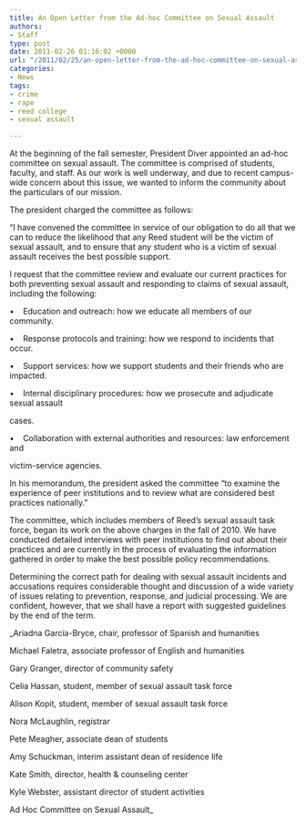 ```yaml
---
title: An Open Letter from the Ad-hoc Committee on Sexual Assault
authors:
- Staff
type: post
date: 2011-02-26 01:16:02 +0000
url: "/2011/02/25/an-open-letter-from-the-ad-hoc-committee-on-sexual-assault/"
categories:
- News
tags:
- crime
- rape
- reed college
- sexual assault

---
```

At the beginning of the fall semester, President Diver appointed an ad-hoc committee on sexual assault. The committee is comprised of students, faculty, and staff. As our work is well underway, and due to recent campus-wide concern about this issue, we wanted to inform the community about the particulars of our mission.

The president charged the committee as follows:

“I have convened the committee in service of our obligation to do all that we can to reduce the likelihood that any Reed student will be the victim of sexual assault, and to ensure that any student who is a victim of sexual assault receives the best possible support.

I request that the committee review and evaluate our current practices for both preventing sexual assault and responding to claims of sexual assault, including the following:

•    Education and outreach: how we educate all members of our community.
  
•    Response protocols and training: how we respond to incidents that occur.
  
•    Support services: how we support students and their friends who are impacted.
  
•    Internal disciplinary procedures: how we prosecute and adjudicate sexual assault
  
cases.
  
•    Collaboration with external authorities and resources: law enforcement and
  
victim-service agencies.

In his memorandum, the president asked the committee “to examine the experience of peer institutions and to review what are considered best practices nationally.”

The committee, which includes members of Reed’s sexual assault task force, began its work on the above charges in the fall of 2010. We have conducted detailed interviews with peer institutions to find out about their practices and are currently in the process of evaluating the information gathered in order to make the best possible policy recommendations.

Determining the correct path for dealing with sexual assault incidents and accusations requires considerable thought and discussion of a wide variety of issues relating to prevention, response, and judicial processing. We are confident, however, that we shall have a report with suggested guidelines by the end of the term.

_Ariadna García-Bryce, chair, professor of Spanish and humanities
  
Michael Faletra, associate professor of English and humanities
  
Gary Granger, director of community safety
  
Celia Hassan, student, member of sexual assault task force
  
Alison Kopit, student, member of sexual assault task force
  
Nora McLaughlin, registrar
  
Pete Meagher, associate dean of students
  
Amy Schuckman, interim assistant dean of residence life
  
Kate Smith, director, health & counseling center
  
Kyle Webster, assistant director of student activities
  
Ad Hoc Committee on Sexual Assault_